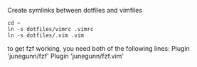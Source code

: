 Create symlinks between dotfiles and vimfiles
```
cd ~
ln -s dotfiles/vimrc .vimrc
ln -s dotfiles/.vim .vim
```

to get fzf working, you need both of the following lines: 
Plugin 'junegunn/fzf'
Plugin 'junegunn/fzf.vim'
